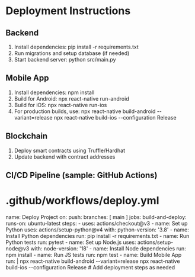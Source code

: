 # Deployment Instructions

## Backend
1. Install dependencies:
   pip install -r requirements.txt
2. Run migrations and setup database (if needed)
3. Start backend server:
   python src/main.py

## Mobile App
1. Install dependencies:
   npm install
2. Build for Android:
   npx react-native run-android
3. Build for iOS:
   npx react-native run-ios
4. For production builds, use:
   npx react-native build-android --variant=release
   npx react-native build-ios --configuration Release

## Blockchain
1. Deploy smart contracts using Truffle/Hardhat
2. Update backend with contract addresses

## CI/CD Pipeline (sample: GitHub Actions)

# .github/workflows/deploy.yml
name: Deploy Project
on:
  push:
    branches: [ main ]
jobs:
  build-and-deploy:
    runs-on: ubuntu-latest
    steps:
      - uses: actions/checkout@v3
      - name: Set up Python
        uses: actions/setup-python@v4
        with:
          python-version: '3.8'
      - name: Install Python dependencies
        run: pip install -r requirements.txt
      - name: Run Python tests
        run: pytest
      - name: Set up Node.js
        uses: actions/setup-node@v3
        with:
          node-version: '18'
      - name: Install Node dependencies
        run: npm install
      - name: Run JS tests
        run: npm test
      - name: Build Mobile App
        run: |
          npx react-native build-android --variant=release
          npx react-native build-ios --configuration Release
      # Add deployment steps as needed
